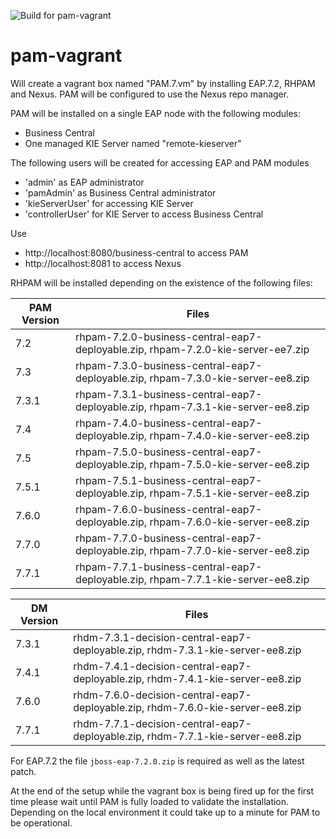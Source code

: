 ![Build for pam-vagrant](https://github.com/redhat-cop/businessautomation-cop/workflows/Build%20for%20pam-vagrant/badge.svg)

# pam-vagrant

Will create a vagrant box named "PAM.7.vm" by installing EAP.7.2, RHPAM and Nexus.
PAM will be configured to use the Nexus repo manager.

PAM will be installed on a single EAP node with the following modules:
 - Business Central
 - One managed KIE Server named "remote-kieserver"

The following users will be created for accessing EAP and PAM modules
 - 'admin' as EAP administrator
 - 'pamAdmin' as Business Central administrator
 - 'kieServerUser' for accessing KIE Server
 - 'controllerUser' for KIE Server to access Business Central

Use 
 - http://localhost:8080/business-central to access PAM
 - http://localhost:8081 to access Nexus

RHPAM will be installed depending on the existence of the following files:

|PAM Version| Files  |
|--|--|
| 7.2 | rhpam-7.2.0-business-central-eap7-deployable.zip, rhpam-7.2.0-kie-server-ee7.zip  |
| 7.3 | rhpam-7.3.0-business-central-eap7-deployable.zip, rhpam-7.3.0-kie-server-ee8.zip  |
| 7.3.1 | rhpam-7.3.1-business-central-eap7-deployable.zip, rhpam-7.3.1-kie-server-ee8.zip  |
| 7.4 | rhpam-7.4.0-business-central-eap7-deployable.zip, rhpam-7.4.0-kie-server-ee8.zip  |
| 7.5 | rhpam-7.5.0-business-central-eap7-deployable.zip, rhpam-7.5.0-kie-server-ee8.zip  |
| 7.5.1 | rhpam-7.5.1-business-central-eap7-deployable.zip, rhpam-7.5.1-kie-server-ee8.zip  |
| 7.6.0 | rhpam-7.6.0-business-central-eap7-deployable.zip, rhpam-7.6.0-kie-server-ee8.zip  |
| 7.7.0 | rhpam-7.7.0-business-central-eap7-deployable.zip, rhpam-7.7.0-kie-server-ee8.zip  |
| 7.7.1 | rhpam-7.7.1-business-central-eap7-deployable.zip, rhpam-7.7.1-kie-server-ee8.zip  |

|DM Version| Files  |
|--|--|
| 7.3.1 | rhdm-7.3.1-decision-central-eap7-deployable.zip, rhdm-7.3.1-kie-server-ee8.zip  |
| 7.4.1 | rhdm-7.4.1-decision-central-eap7-deployable.zip, rhdm-7.4.1-kie-server-ee8.zip  |
| 7.6.0 | rhdm-7.6.0-decision-central-eap7-deployable.zip, rhdm-7.6.0-kie-server-ee8.zip  |
| 7.7.1 | rhdm-7.7.1-decision-central-eap7-deployable.zip, rhdm-7.7.1-kie-server-ee8.zip  |

For EAP.7.2 the file `jboss-eap-7.2.0.zip` is required as well as the latest patch.

At the end of the setup while the vagrant box is being fired up for the first time please wait until PAM is fully loaded to validate the installation. Depending on the local environment it could take up to a minute for PAM to be operational.
